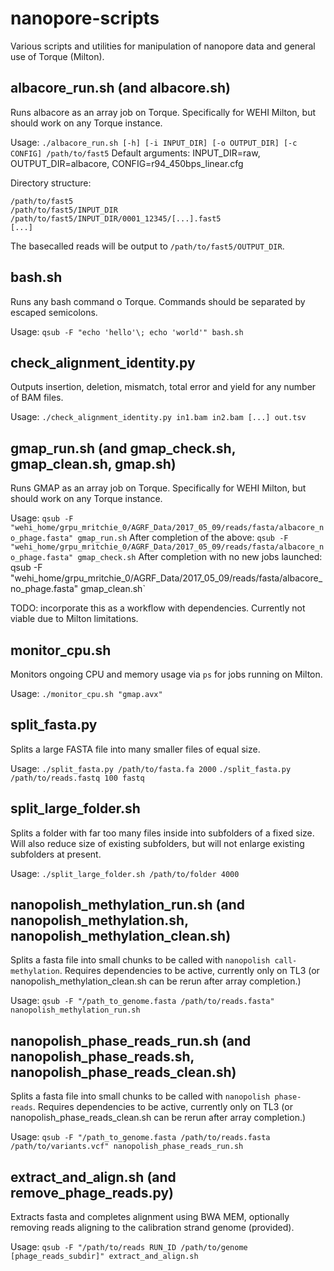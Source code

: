 # nanopore-scripts
Various scripts and utilities for manipulation of nanopore data and general use of Torque (Milton).

## albacore_run.sh (and albacore.sh)
Runs albacore as an array job on Torque. Specifically for WEHI Milton, but should work on any Torque instance. 

Usage: `./albacore_run.sh [-h] [-i INPUT_DIR] [-o OUTPUT_DIR] [-c CONFIG] /path/to/fast5`
Default arguments: INPUT_DIR=raw, OUTPUT_DIR=albacore, CONFIG=r94_450bps_linear.cfg

Directory structure:
```
/path/to/fast5
/path/to/fast5/INPUT_DIR
/path/to/fast5/INPUT_DIR/0001_12345/[...].fast5
[...]
```

The basecalled reads will be output to `/path/to/fast5/OUTPUT_DIR`.

## bash.sh
Runs any bash command o Torque. Commands should be separated by escaped semicolons.

Usage: `qsub -F "echo 'hello'\; echo 'world'" bash.sh`

## check_alignment_identity.py
Outputs insertion, deletion, mismatch, total error and yield for any number of BAM files.

Usage: `./check_alignment_identity.py in1.bam in2.bam [...] out.tsv`

## gmap_run.sh (and gmap_check.sh, gmap_clean.sh, gmap.sh)
Runs GMAP as an array job on Torque. Specifically for WEHI Milton, but should work on any Torque instance.

Usage: `qsub -F "wehi_home/grpu_mritchie_0/AGRF_Data/2017_05_09/reads/fasta/albacore_no_phage.fasta" gmap_run.sh`
After completion of the above: `qsub -F "wehi_home/grpu_mritchie_0/AGRF_Data/2017_05_09/reads/fasta/albacore_no_phage.fasta" gmap_check.sh`
After completion with no new jobs launched: qsub -F "wehi_home/grpu_mritchie_0/AGRF_Data/2017_05_09/reads/fasta/albacore_no_phage.fasta" gmap_clean.sh`

TODO: incorporate this as a workflow with dependencies. Currently not viable due to Milton limitations.

## monitor_cpu.sh
Monitors ongoing CPU and memory usage via `ps` for jobs running on Milton.

Usage: `./monitor_cpu.sh "gmap.avx"`

## split_fasta.py
Splits a large FASTA file into many smaller files of equal size.

Usage: `./split_fasta.py /path/to/fasta.fa 2000`
`./split_fasta.py /path/to/reads.fastq 100 fastq`

## split_large_folder.sh
Splits a folder with far too many files inside into subfolders of a fixed size. Will also reduce size of existing subfolders, but will not enlarge existing subfolders at present.

Usage: `./split_large_folder.sh /path/to/folder 4000`

## nanopolish_methylation_run.sh (and nanopolish_methylation.sh, nanopolish_methylation_clean.sh)
Splits a fasta file into small chunks to be called with `nanopolish call-methylation`. Requires dependencies to be active, currently only on TL3 (or nanopolish_methylation_clean.sh can be rerun after array completion.) 

Usage: `qsub -F "/path_to_genome.fasta /path/to/reads.fasta" nanopolish_methylation_run.sh`

## nanopolish_phase_reads_run.sh (and nanopolish_phase_reads.sh, nanopolish_phase_reads_clean.sh)
Splits a fasta file into small chunks to be called with `nanopolish phase-reads`. Requires dependencies to be active, currently only on TL3 (or nanopolish_phase_reads_clean.sh can be rerun after array completion.)

Usage: `qsub -F "/path_to_genome.fasta /path/to/reads.fasta /path/to/variants.vcf" nanopolish_phase_reads_run.sh`

## extract_and_align.sh (and remove_phage_reads.py)
Extracts fasta and completes alignment using BWA MEM, optionally removing reads aligning to the calibration strand genome (provided).

Usage: `qsub -F "/path/to/reads RUN_ID /path/to/genome [phage_reads_subdir]" extract_and_align.sh`
